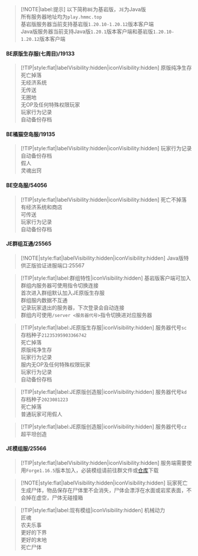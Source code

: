 > [!NOTE|label:提示]
> 以下简称`BE`为基岩版，`JE`为Java版  
> 所有服务器地址均为`play.hmmc.top`  
> 基岩版服务器当前支持基岩版`1.20.10-1.20.12`版本客户端  
> Java版服务器当前支持Java版`1.20.1`版本客户端和基岩版`1.20.10-1.20.12`版本客户端

#### BE原版生存服(七周目)/19133
> [!TIP|style:flat|labelVisibility:hidden|iconVisibility:hidden]
> 原版纯净生存  
> 死亡掉落  
> 无经济系统  
> 无传送  
> 无圈地  
> 无OP及任何特殊权限玩家  
> 玩家行为记录  
> 自动备份存档

#### BE橘猫空岛服/19135
> [!TIP|style:flat|labelVisibility:hidden|iconVisibility:hidden]
> 玩家行为记录  
> 自动备份存档  
> 假人  
> 灵魂出窍  

#### BE空岛服/54056
> [!TIP|style:flat|labelVisibility:hidden|iconVisibility:hidden] 
> 死亡不掉落  
> 有经济系统和商店  
> 可传送  
> 玩家行为记录  
> 自动备份存档

#### JE群组互通/25565
> [!NOTE|style:flat|labelVisibility:hidden|iconVisibility:hidden]
> Java版特供正版验证进服端口:25567

> [!TIP|style:flat|label:群组特性|iconVisibility:hidden]
> 基岩版客户端可加入  
> 群组内服务器可使用指令切换连接  
> 首次进入群组默认加入JE原版生存服  
> 群组服内数据不互通  
> 记录玩家退出的服务器，下次登录会自动连接  
> 群组内可使用`/server <服务器代号>`指令切换进对应服务器

> [!TIP|style:flat|label:JE原版生存服|iconVisibility:hidden]
> 服务器代号`sc`  
> 存档种子`21235395903366742`  
> 死亡掉落  
> 原版纯净生存  
> 玩家行为记录  
> 服内无OP及任何特殊权限玩家  
> 玩家行为记录  
> 自动备份存档

> [!TIP|style:flat|label:JE原版创造服|iconVisibility:hidden]
> 服务器代号`kd`  
> 存档种子`2023081223`  
> 死亡掉落  
> 普通玩家可用假人

> [!TIP|style:flat|label:JE原版创造服|iconVisibility:hidden]
> 服务器代号`cz`  
> 超平坦创造

#### JE模组服/25566
> [!TIP|style:flat|labelVisibility:hidden|iconVisibility:hidden] 
服务端需要使用`Forge1.16.5`版本加入，必装模组请前往群文件或[仓库](https://gitee.com/HMMCDEV/hm_modserver_mods/releases)下载

> [!NOTE|style:flat|labelVisibility:hidden|iconVisibility:hidden]
> 玩家死亡生成尸体，物品保存在尸体里不会消失，尸体会漂浮在水面或岩浆表面，不会掉在虚空，尸体无碰撞箱

> [!TIP|style:flat|label:现有模组|iconVisibility:hidden]
> 机械动力  
> 匠魂  
> 农夫乐事  
> 更好的下界  
> 更好的末地  
> 死亡尸体
